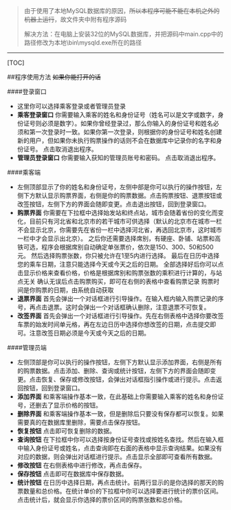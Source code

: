 > 由于使用了本地MySQL数据库的原因，~~所以本程序可能不能在本机之外的机器上运行~~，故文件夹中附有程序源码
> 
> 解决方法：在电脑上安装32位的MySQL数据库，并把源码中main.cpp中的路径修改为本地\bin\mysqld.exe所在的路径

---
[TOC]

##程序使用方法 
~~如果你能打开的话~~

####登录窗口

* 这里你可以选择乘客登录或者管理员登录
* **乘客登录窗口** 你需要输入乘客的姓名和身份证号（姓名可以是文字或数字，身份证号则必须是数字）。如果你曾经登录过，那么你输入的身份证号和姓名必须和第一次登录时一致。如果你第一次登录，则根据你的身份证号和姓名创建新的用户，但如果你未执行购票操作的话则不会在数据库中记录你的名字和身份证号。
点击取消退出程序。
* **管理员登录窗口** 你需要输入获知的管理员账号和密码。
点击取消退出程序。

####乘客端

* 左侧顶部显示了你的姓名和身份证号，左侧中部是你可以执行的操作按钮，左侧下方默认显示购票界面，右侧是你的购票数据。点击购票按钮、退票按钮或改签按钮，左侧下方的界面会随即变更。点击退出按钮，回到登录窗口。
* **购票界面** 你需要在下拉框中选择始发站和终点站，城市会随着省份的变化而变化，目前只有河北省和北京市的若干城市可供选择（默认的北京市在城市一栏不会显示北京，你需要先在省份一栏中选择河北省，再选回北京市，这时城市一栏中才会显示出北京）。
之后你还需要选择席别，有硬座、卧铺、站票和高铁可选，程序会根据席别自动确定单张票价，依次是150、300、50和500元。
然后选择购票张数，你只被允许在1至5内进行选择。
最后在日历中选择您的乘车日期，注意只能选择今天或今天之后的日期。
全部选择好后你可以点击显示价格来查看价格，价格是根据席别和购票张数的乘积进行计算的，与站点无关
确认无误后点击购票购买，即可在右侧的表格中查看购票记录
购票时间是你购票的日期，由系统自动获取
* **退票界面** 首先会弹出一个对话框进行引导操作。在输入框内输入购票记录的序号，再点击退票。这时会弹出一个对话框确认删除，注意退票不可恢复。
* **改签界面** 首先会弹出一个对话框进行引导操作。先在右侧表格中选择你要改签车票的始发时间单元格，再在左边日历中选择你想改签的日期，点击提交即可。注意改签日期必须是今天或今天之后的日期。

####管理员端

* 左侧顶部是你可以执行的操作按钮，左侧下方默认显示添加界面，右侧是所有的购票数据。点击添加、删除、查询或统计按钮，左侧下方的界面会随即变更。点击恢复、保存或修改按钮，会弹出对话框指引操作或进行提示。点击返回按钮，回到登录窗口。
*  **添加界面** 和乘客端操作基本一致，在此基础上你需要输入乘客的姓名和身份证号，还删去了显示价格的按钮。
*  **删除界面** 和乘客端操作基本一致，但是删除后只要没有保存都可以恢复。如果需要真的在数据库里删除，需要点击保存按钮。
*  **恢复按钮** 点击即可恢复删除的数据。
*  **查询按钮** 在下拉框中你可以选择按身份证号查找或按姓名查找。然后在输入框中输入身份证号或姓名，点击查询即在右面的表格中显示查询结果。如果没有对应的数据，则会弹出对话框进行提示。点击显示全部即可查看所有数据。
*  **修改按钮** 在右侧表格中进行修改，再点击保存。
*  **保存按钮** 点击即可在数据库中保存数据。
*  **统计按钮** 在日历中选择日期，再点击统计。前两行显示的是你选择的那天的购票数量和总价格。在统计单价的下拉框中你可以选择要进行统计的票价区间。点击统计后，就会显示你选择的票价区间的购票张数和总价格。